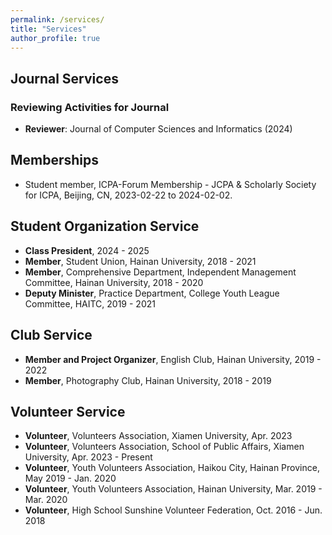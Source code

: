```yaml
---
permalink: /services/
title: "Services"
author_profile: true
---
```

## Journal Services
### Reviewing Activities for Journal
- **Reviewer**: Journal of Computer Sciences and Informatics (2024)

## Memberships
- Student member, ICPA-Forum Membership - JCPA & Scholarly Society for ICPA, Beijing, CN, 2023-02-22 to 2024-02-02.

## Student Organization Service
- **Class President**, 2024 - 2025
- **Member**, Student Union, Hainan University, 2018 - 2021
- **Member**, Comprehensive Department, Independent Management Committee, Hainan University, 2018 - 2020
- **Deputy Minister**, Practice Department, College Youth League Committee, HAITC, 2019 - 2021
## Club Service
- **Member and Project Organizer**, English Club, Hainan University, 2019 - 2022
- **Member**, Photography Club, Hainan University, 2018 - 2019
## Volunteer Service
- **Volunteer**, Volunteers Association, Xiamen University, Apr. 2023
- **Volunteer**, Volunteers Association, School of Public Affairs, Xiamen University, Apr. 2023 - Present
- **Volunteer**, Youth Volunteers Association, Haikou City, Hainan Province, May 2019 - Jan. 2020
- **Volunteer**, Youth Volunteers Association, Hainan University, Mar. 2019 - Mar. 2020
- **Volunteer**, High School Sunshine Volunteer Federation, Oct. 2016 - Jun. 2018